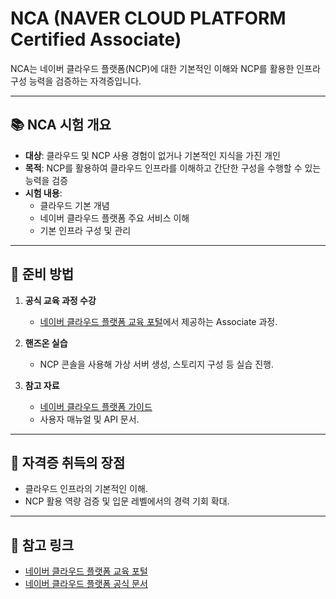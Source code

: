 # NCA (NAVER CLOUD PLATFORM Certified Associate)

NCA는 네이버 클라우드 플랫폼(NCP)에 대한 기본적인 이해와 NCP를 활용한 인프라 구성 능력을 검증하는 자격증입니다.

---

## 📚 NCA 시험 개요

- **대상**: 클라우드 및 NCP 사용 경험이 없거나 기본적인 지식을 가진 개인
- **목적**: NCP를 활용하여 클라우드 인프라를 이해하고 간단한 구성을 수행할 수 있는 능력을 검증
- **시험 내용**:
  - 클라우드 기본 개념
  - 네이버 클라우드 플랫폼 주요 서비스 이해
  - 기본 인프라 구성 및 관리

---

## 📌 준비 방법

1. **공식 교육 과정 수강**  
   - [네이버 클라우드 플랫폼 교육 포털](https://edu.ncloud.com/)에서 제공하는 Associate 과정.

2. **핸즈온 실습**  
   - NCP 콘솔을 사용해 가상 서버 생성, 스토리지 구성 등 실습 진행.

3. **참고 자료**  
   - [네이버 클라우드 플랫폼 가이드](https://guide.ncloud-docs.com/)
   - 사용자 매뉴얼 및 API 문서.

---

## 🎯 자격증 취득의 장점

- 클라우드 인프라의 기본적인 이해.
- NCP 활용 역량 검증 및 입문 레벨에서의 경력 기회 확대.

---

## 📑 참고 링크

- [네이버 클라우드 플랫폼 교육 포털](https://edu.ncloud.com/)
- [네이버 클라우드 플랫폼 공식 문서](https://guide.ncloud-docs.com/)
